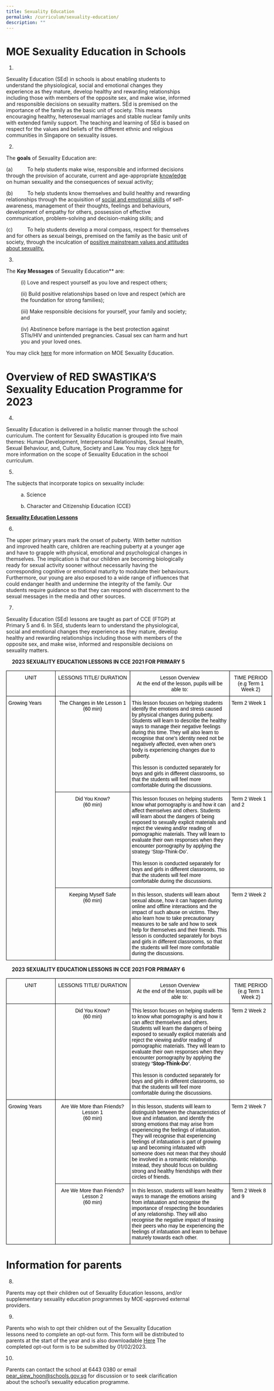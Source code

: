 ```yaml
---
title: Sexuality Education
permalink: /curriculum/sexuality-education/
description: ""
---
```

# MOE Sexuality Education in Schools


1.
Sexuality Education (SEd) in schools is about enabling students to understand the physiological, social and emotional changes they experience as they mature, develop healthy and rewarding relationships including those with members of the opposite sex, and make wise, informed and responsible decisions on sexuality matters. SEd is premised on the importance of the family as the basic unit of society. This means encouraging healthy, heterosexual marriages and stable nuclear family units with extended family support. The teaching and learning of SEd is based on respect for the values and beliefs of the different ethnic and religious communities in Singapore on sexuality issues.



2.
The **goals** of Sexuality Education are:


     
(a)          To help students make wise, responsible and informed decisions through the provision of accurate, current and age-appropriate <u>knowledge</u> on human sexuality and the consequences of sexual activity;

(b)          To help students know themselves and build healthy and rewarding relationships through the acquisition of <u>social and emotional skills</u> of self-awareness, management of their thoughts, feelings and behaviours, development of empathy for others, possession of effective communication, problem-solving and decision-making skills; and

(c)          To help students develop a moral compass, respect for themselves and for others as sexual beings, premised on the family as the basic unit of society, through the inculcation of <u>positive mainstream values and attitudes about sexuality.</u>





3.
The **Key Messages** of Sexuality Education** are:
<p style="margin-left: 40px">(i)            Love and respect yourself as you love and respect others;</p>
<p style="margin-left: 40px">(ii)          Build positive relationships based on love and respect (which are the foundation for strong families);</p>
<p style="margin-left: 40px">(iii)         Make responsible decisions for yourself, your family and society; and</p>
<p style="margin-left: 40px">(iv)     Abstinence before marriage is the best protection against STIs/HIV and unintended pregnancies. Casual sex can harm and hurt you and your loved ones.</p>

You may click [here](https://go.gov.sg/moe-sexuality-education) for more information on MOE Sexuality Education. 


# Overview of RED SWASTIKA’S Sexuality Education Programme for 2023

4.
Sexuality Education is delivered in a holistic manner through the school curriculum. The content for Sexuality Education is grouped into five main themes: Human Development, Interpersonal Relationships, Sexual Health, Sexual Behaviour, and, Culture, Society and Law. You may click [here](https://go.gov.sg/moe-sexuality-education-scope) for more information on the scope of Sexuality Education in the school curriculum.

5.
The subjects that incorporate topics on sexuality include:
<p style="margin-left: 40px">a.       Science</p>
<p style="margin-left: 40px">b.       Character and Citizenship Education (CCE)</p>

 <u><b>Sexuality Education Lessons</b></u>

6.
The upper primary years mark the onset of puberty. With better nutrition and improved health care, children are reaching puberty at a younger age and have to grapple with physical, emotional and psychological changes in themselves. The implication is that our children are becoming biologically ready for sexual activity sooner without necessarily having the corresponding cognitive or emotional maturity to modulate their behaviours. Furthermore, our young are also exposed to a wide range of influences that could endanger health and undermine the integrity of the family. Our students require guidance so that they can respond with discernment to the sexual messages in the media and other sources. 

7.

Sexuality Education (SEd) lessons are taught as part of CCE (FTGP) at Primary 5 and 6. In SEd, students learn to understand the physiological, social and emotional changes they experience as they mature, develop healthy and rewarding relationships including those with members of the opposite sex, and make wise, informed and responsible decisions on sexuality matters. 


<center><strong>2023 SEXUALITY EDUCATION LESSONS IN CCE 2021 FOR PRIMARY 5</strong></center>	

<style type="text/css">
.tg  {border-collapse:collapse;border-spacing:0;}
.tg td{border-color:black;border-style:solid;border-width:1px;font-family:Arial, sans-serif;font-size:14px;
  overflow:hidden;padding:10px 5px;word-break:normal;}
.tg th{border-color:black;border-style:solid;border-width:1px;font-family:Arial, sans-serif;font-size:14px;
  font-weight:normal;overflow:hidden;padding:10px 5px;word-break:normal;}
.tg .tg-096r{color:#000000;text-align:left;vertical-align:top}
.tg .tg-f8tx{color:#000000;text-align:center;vertical-align:top}
</style>
<table class="tg" style="undefined;table-layout: fixed; width: 727px">
<colgroup>
<col style="width: 134px">
<col style="width: 204px">
<col style="width: 273px">
<col style="width: 116px">
</colgroup>
<tbody>
  <tr>
    <td class="tg-f8tx">UNIT</td>
    <td class="tg-f8tx">LESSONS TITLE/ DURATION</td>
    <td class="tg-f8tx">Lesson Overview<br>At the end of the lesson, pupils will be able to:</td>
    <td class="tg-f8tx">TIME PERIOD (e.g Term 1 Week 2)<br></td>
  </tr>
  <tr>
    <td class="tg-096r" rowspan="5">Growing Years<br></td>
    <td class="tg-f8tx">The Changes in Me Lesson 1<br>(60 min)</td>
    <td class="tg-096r">This lesson focuses on helping students identify the emotions and stress caused by physical changes during puberty. Students will learn to describe the healthy ways to manage their negative feelings during this time. They will also learn to recognise that one’s identity need not be negatively affected, even when one’s body is experiencing changes due to puberty. 
<br><br>This lesson is conducted separately for boys and girls in different classrooms, so that the students will feel more comfortable during the discussions.
</td>
    <td class="tg-096r">Term 2 Week 1<br></td>
  </tr>
  <tr>
    <td class="tg-f8tx">Did You Know?<br>(60 min)</td>
    <td class="tg-096r">This lesson focuses on helping students know what pornography is and how it can affect themselves and others. Students will learn about the dangers of being exposed to sexually explicit materials and reject the viewing and/or reading of pornographic materials. They will learn to evaluate their own responses when they encounter pornography by applying the strategy ‘Stop-Think-Do’.
<br><br>This lesson is conducted separately for boys and girls in different classrooms, so that the students will feel more comfortable during the discussions. 
		</td>
    <td class="tg-096r">Term 2 Week 1 and 2<br></td>
  </tr>
  <tr>
    <td class="tg-f8tx">Keeping Myself Safe<br>(60 min)</td>
    <td class="tg-096r">In this lesson, students will learn about sexual abuse, how it can happen during online and offline interactions and the impact of such abuse on victims. They also learn how to take precautionary measures to be safe and how to seek help for themselves and their friends.
This lesson is conducted separately for boys and girls in different classrooms, so that the students will feel more comfortable during the discussions.

</td>
    <td class="tg-096r">Term 2 Week 2<br></td>
  </tr>

 </tr>
</tbody>
</table>


<center><strong>2023 SEXUALITY EDUCATION LESSONS IN CCE 2021 FOR PRIMARY 6</strong></center>	

<style type="text/css">
.tg  {border-collapse:collapse;border-spacing:0;}
.tg td{border-color:black;border-style:solid;border-width:1px;font-family:Arial, sans-serif;font-size:14px;
  overflow:hidden;padding:10px 5px;word-break:normal;}
.tg th{border-color:black;border-style:solid;border-width:1px;font-family:Arial, sans-serif;font-size:14px;
  font-weight:normal;overflow:hidden;padding:10px 5px;word-break:normal;}
.tg .tg-096r{color:#000000;text-align:left;vertical-align:top}
.tg .tg-f8tx{color:#000000;text-align:center;vertical-align:top}
</style>
<table class="tg" style="undefined;table-layout: fixed; width: 727px">
<colgroup>
<col style="width: 134px">
<col style="width: 204px">
<col style="width: 273px">
<col style="width: 116px">
</colgroup>
<tbody>
  <tr>
    <td class="tg-f8tx">UNIT</td>
    <td class="tg-f8tx">LESSONS TITLE/ DURATION</td>
    <td class="tg-f8tx">Lesson Overview<br>At the end of the lesson, pupils will be able to:</td>
    <td class="tg-f8tx">TIME PERIOD (e.g Term 1 Week 2)<br></td>
  </tr>

<tr>
    <td class="tg-f8tx"></td>
    <td class="tg-f8tx">Did You Know?<br>(60 min)</td>
    <td class="tg-096r">This lesson focuses on helping students to know what pornography is and how it can affect themselves and others. Students will learn the dangers of being exposed to sexually explicit materials and reject the viewing and/or reading of pornographic materials. They will learn to evaluate their own responses when they encounter pornography by applying the strategy <b>‘Stop-Think-Do’</b>. 
<br><br>This lesson is conducted separately for boys and girls in different classrooms, so that the students will feel more comfortable during the discussions.
  <td class="tg-096r">Term 2 Week 2<br></td>
</td>
  </tr>

  <tr>
    <td class="tg-096r" rowspan="5">Growing Years<br></td>
    <td class="tg-f8tx">Are We More than Friends?Lesson 1<br>(60 min)</td>
    <td class="tg-096r">In this lesson, students will learn to distinguish between the characteristics of love and infatuation, and identify the strong emotions that may arise from experiencing the feelings of infatuation. They will recognise that experiencing feelings of infatuation is part of growing up and becoming infatuated with someone does not mean that they should be involved in a romantic relationship. Instead, they should focus on building strong and healthy friendships with their circles of friends.</td>
    <td class="tg-096r">Term 2 Week 7<br></td>
  </tr>


 <tr>
    <td class="tg-f8tx">Are We More than Friends? Lesson 2<br>(60 min)</td>
    <td class="tg-096r">In this lesson, students will learn healthy ways to manage the emotions arising from infatuation and recognise the importance of respecting the boundaries of any relationship. They will also recognise the negative impact of teasing their peers who may be experiencing the feelings of infatuation and learn to behave maturely towards each other.</td>
    <td class="tg-096r">Term 2 Week 8 and 9<br></td>
  </tr>
 
 
 

 </tr>
</tbody>
</table>



# Information for parents

8.
Parents may opt their children out of Sexuality Education lessons, and/or supplementary sexuality education programmes by MOE-approved external providers.

9.
Parents who wish to opt their children out of the Sexuality Education lessons need to complete an opt-out form. This form will be distributed to parents at the start of the year and is also downloadable [Here](/files/2023%20Parents%20opt%20out%20form.pdf)  The completed opt-out form is to be submitted by 01/02/2023.

10.
Parents can contact the school at 6443 0380 or email [pear\_siew\_hoon@schools.gov.sg](mailto:pear_siew_hoon@schools.gov.sg) for discussion or to seek clarification about the school’s sexuality education programme.